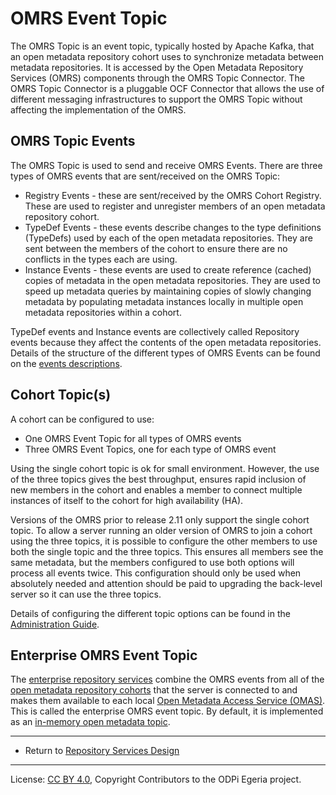 <!-- SPDX-License-Identifier: CC-BY-4.0 -->
<!-- Copyright Contributors to the ODPi Egeria project. -->

# OMRS Event Topic

The OMRS Topic is an event topic, typically hosted by Apache Kafka,
that an open metadata repository cohort uses to synchronize metadata
between metadata repositories.
It is accessed by the Open Metadata Repository Services (OMRS)
components through the OMRS Topic Connector.
The OMRS Topic Connector is a pluggable OCF Connector
that allows the use of different messaging infrastructures to
support the OMRS Topic without affecting the implementation of the OMRS.

## OMRS Topic Events

The OMRS Topic is used to send and receive OMRS Events.  There are three types of OMRS events that are sent/received on the OMRS Topic:

* Registry Events - these are sent/received by the OMRS Cohort Registry.
These are used to register and unregister members of an open metadata repository cohort.
* TypeDef Events - these events describe changes to the type definitions (TypeDefs)
used by each of the open metadata repositories.
They are sent between the members of the cohort to ensure there are no
conflicts in the types each are using.
* Instance Events - these events are used to create reference (cached)
copies of metadata in the open metadata repositories.  They are used to speed up metadata queries by maintaining copies of slowly changing metadata by populating metadata instances locally in multiple open metadata repositories within a cohort.

TypeDef events and Instance events are collectively called Repository events
because they affect the contents of the open metadata repositories.
Details of the structure of the different types of OMRS Events can be
found on the [events descriptions](event-descriptions).

## Cohort Topic(s)

A cohort can be configured to use:

* One OMRS Event Topic for all types of OMRS events
* Three OMRS Event Topics, one for each type of OMRS event

Using the single cohort topic is ok for small environment.  However, the use of the three topics gives
the best throughput, ensures rapid inclusion of new members in the cohort and enables a member to connect multiple instances
of itself to the cohort for high availability (HA).

Versions of the OMRS prior to release 2.11 only support the single cohort topic.
To allow a server running an older version of OMRS to join a cohort using the three topics, it is possible to
configure the other members to use both the single topic and the three topics.
This ensures all members see the same metadata, but the members configured to use both options will process
all events twice.  This configuration should only be used when absolutely needed and attention should be
paid to upgrading the back-level server so it can use the three topics.

Details of configuring the different topic options can be found in the
[Administration Guide](../../admin-services/docs/user/configuring-registration-to-a-cohort.md).


## Enterprise OMRS Event Topic

The [enterprise repository services](subsystem-descriptions/enterprise-repository-services.md)
combine the OMRS events from all of the [open metadata repository cohorts](open-metadata-repository-cohort.md)
that the server is connected to and makes them available to each local
[Open Metadata Access Service (OMAS)](../../access-services).  This is called the
enterprise OMRS event topic.  By default, it is implemented as an
[in-memory open metadata topic](../../adapters/open-connectors/event-bus-connectors/open-metadata-topic-connectors/inmemory-open-metadata-topic-connector).


----
* Return to [Repository Services Design](.)

----
License: [CC BY 4.0](https://creativecommons.org/licenses/by/4.0/),
Copyright Contributors to the ODPi Egeria project.